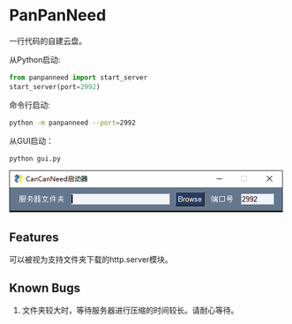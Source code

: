 # PanPanNeed

一行代码的自建云盘。

从Python启动:

```python
from panpanneed import start_server
start_server(port=2992)
```

命令行启动:

```bash
python -m panpanneed --port=2992
```

从GUI启动：

```bash
python gui.py
```

![start-from-gui](./start-from-gui.PNG)

## Features

可以被视为支持文件夹下载的http.server模块。

## Known Bugs

1. 文件夹较大时，等待服务器进行压缩的时间较长。请耐心等待。
